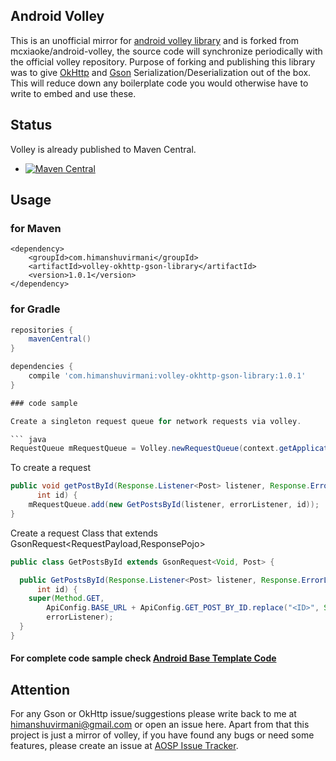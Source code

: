 Android Volley  
----------
This is an unofficial mirror for [android volley library](https://android.googlesource.com/platform/frameworks/volley) and is forked from mcxiaoke/android-volley, the source code will synchronize periodically with the official volley repository. Purpose of forking and publishing this library was to give [OkHttp](http://square.github.io/okhttp/) and [Gson](https://github.com/google/gson) Serialization/Deserialization out of the box. This will reduce down any boilerplate code you would otherwise have to write to embed and use these.


## Status

Volley is already published to Maven Central.  

* [![Maven Central](https://img.shields.io/badge/2015.05.11-com.himanshuvirmani%3Avolley--okhttp--gson--library%3A1.0.1-green.svg)](http://search.maven.org/#artifactdetails%7Ccom.himanshuvirmani%7Cvolley-okhttp-gson-library%7C1.0.1%7Cjar) 

## Usage

### for Maven

```
<dependency>
    <groupId>com.himanshuvirmani</groupId>
    <artifactId>volley-okhttp-gson-library</artifactId>
    <version>1.0.1</version>
</dependency>
```


### for Gradle

``` groovy
repositories {
    mavenCentral()
}
```

``` groovy
dependencies {
    compile 'com.himanshuvirmani:volley-okhttp-gson-library:1.0.1'
}

### code sample

Create a singleton request queue for network requests via volley.

``` java
RequestQueue mRequestQueue = Volley.newRequestQueue(context.getApplicationContext());
```

To create a request

``` java
public void getPostById(Response.Listener<Post> listener, Response.ErrorListener errorListener,
      int id) {
    mRequestQueue.add(new GetPostsById(listener, errorListener, id));
}
```

Create a request Class that extends GsonRequest<RequestPayload,ResponsePojo>

``` java
public class GetPostsById extends GsonRequest<Void, Post> {

  public GetPostsById(Response.Listener<Post> listener, Response.ErrorListener errorListener,
      int id) {
    super(Method.GET,
        ApiConfig.BASE_URL + ApiConfig.GET_POST_BY_ID.replace("<ID>", String.valueOf(id)), listener,
        errorListener);
  }
}
```

#### For complete code sample check [Android Base Template Code](https://github.com/himanshuvirmani/AndroidBaseTemplate)


## Attention  

For any Gson or OkHttp issue/suggestions please write back to me at himanshuvirmani@gmail.com or open an issue here.
Apart from that this project is just a mirror of volley, if you have found any bugs or need some features, please create an issue at [AOSP Issue Tracker](https://code.google.com/p/android/issues/list).

